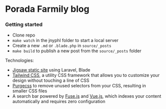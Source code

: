 # Porada Farmily blog

### Getting started
* Clone repo
* `make watch` in the jnyphl folder to start a local server
* Create a new `.md` or `.blade.php` in `source/_posts`
* `make build` to publish a new post from the `source/_posts` folder

Technologies:

- [Jigsaw static site](https://jigsaw.tighten.co/) using Laravel, Blade
- [Tailwind CSS](https://tailwindcss.com/), a utility CSS framework that allows you to customize your design without touching a line of CSS
- [Purgecss](https://www.purgecss.com/) to remove unused selectors from your CSS, resulting in smaller CSS files
- A search bar powered by [Fuse.js](http://fusejs.io/) and [Vue.js](https://vuejs.org/), which indexes your content automatically and requires zero configuration

